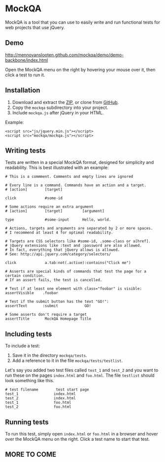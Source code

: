 # MockQA

MockQA is a tool that you can use to easily write and run functional tests for web projects that use jQuery.

## Demo

http://mennovanslooten.github.com/mockqa/demo/demo-backbone/index.html

Open the MockQA menu on the right by hovering your mouse over it, then click a test to run it.

## Installation

1. Download and extract the [ZIP](https://github.com/mennovanslooten/mockqa/archive/master.zip), or clone from [GitHub](https://github.com/mennovanslooten/mockqa).
2. Copy the `mockqa` subdirectory into your project. 
3. Include `mockqa.js` after jQuery in your HTML.

Example:

    <script src="js/jquery.min.js"></script>
    <script src="mockqa/mockqa.js"></script>


## Writing tests

Tests are written in a special MockQA format, designed for simplicity and readability. This is best illustrated with an example:

    # This is a commment. Comments and empty lines are ignored
    
    # Every line is a command. Commands have an action and a target.
    # [action]        [target]
    
    click             #some-id
    
    # Some actions require an extra argument
    # [action]        [target]         [argument]
    
    type              #some-input      Hello, world.
    
    # Actions, targets and arguments are separated by 2 or more spaces. 
    # I recommend at least 4 for optimal readability.
    
	# Targets are CSS selectors like #some-id, .some-class or a[href]. 
	# jQuery extensions like :text and :password are also allowed.
	# In fact, everything that jQuery allows is allowed. 
	# See: http://api.jquery.com/category/selectors/

    click             a.tab:not(.active):contains("Click me")
	
	# Asserts are special kinds of commands that test the page for a certain condition.
	# If an assert fails, the test is cancelled. 
	
	# Test if at least one element with class="foobar" is visible:
	assertVisible    .foobar
	
	# Test if the submit button has the text "GO!":
	assertText       :submit            GO!
    
    # Some asserts don't require a target
    assertTitle       MockQA Homepage Title
 

## Including tests

To include a test:

1. Save it in the directory `mockqa/tests`. 
2. Add a reference to it in the file `mockqa/tests/testlist`. 

Let's say you added two test files called `test_1` and `test_2` and you want to run these on the pages `index.html` and `foo.html`. The file `testlist` should look something like this.

    # test filename        test start page
    test_1                index.html
    test_2                index.html
    test_1                foo.html
    test_2                foo.html

## Running tests

To run this test, simply open `index.html` or `foo.html` in a browser and hover over the MockQA menu on the right. Click a test name to start that test.

## MORE TO COME
